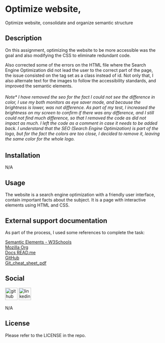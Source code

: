 # Optimize website,
Optimize website, consolidate and organize semantic structure



## Description

On this assignment, optimizing the website to be more accessible was the goal and also modifying the CSS to eliminate redundant code.

Also corrected some of the errors on the HTML file where the Search Engine Optimization did not lead the user to the correct part of the page, the issue consisted on the tag set as a class instead of id. Not only that, I also alternate text for the images to follow the accessibility standards, and improved the semantic elements.

###### Note* I have removed the <span class="seo">seo</span> for the fact I could not see the difference in color, I use my both monitors as eye saver mode, and because the brightness is lower, was not difference. As part of my test, I increased the brightness on my screen to confirm if there was any difference, and I still could not find much difference, so that I removed the code as did not impact as much. I left the code as  a comment in case it needs to be added back. I understand that the SEO (Search Engine Optimization) is part of the logo, but for the fact the colors are too close, I decided to remove it, leaving the same color for the whole logo.


## Installation

N/A

## Usage

The website is a search engine optimization with a friendly user interface, contain important facts about the subject. It is a page with interactive elements using HTML and CSS.

## External support documentation

As part of the process, I used some references to complete the task:

<a href="https://www.w3schools.com/html/html5_semantic_elements.asp" target="_blank">Semantic Elements - W3Schools</a><br />
<a href="https://developer.mozilla.org/en-US/docs/Web/HTML/Element" target="_blank">Mozilla Org</a><br />
<a href="https://docs.readme.com/docs/linking-to-pages" target="_blank">Docs READ.me</a><br />
[GitHub](https://pages.github.com/)<br />
[Git_cheat_sheet_pdf](https://education.github.com/git-cheat-sheet-education.pdf)<br />


## Social

[<img src='https://cdn.jsdelivr.net/npm/simple-icons@3.0.1/icons/github.svg' alt='github' height='40'>](https://github.com/luizborges146)  [<img src='https://cdn.jsdelivr.net/npm/simple-icons@3.0.1/icons/linkedin.svg' alt='linkedin' height='40'>](https://www.linkedin.com/in/https://www.linkedin.com/in/luiz-borges-2377b7142//)


N/A

## License

Please refer to the LICENSE in the repo.
